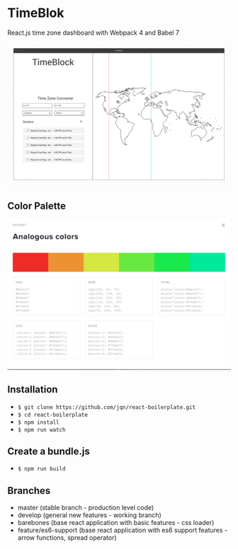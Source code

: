 # TimeBlok

React.js time zone dashboard with Webpack 4 and Babel 7

![featured-image](https://raw.githubusercontent.com/jqn/timeBlock/master/time-block.png)

## Color Palette

![featured-image](https://raw.githubusercontent.com/jqn/timeBlock/master/palette.png)

## Installation

- `$ git clone https://github.com/jqn/react-boilerplate.git`
- `$ cd react-boilerplate`
- `$ npm install`
- `$ npm run watch`

## Create a bundle.js

- `$ npm run build`

## Branches

- master (stable branch - production level code)
- develop (general new features - working branch)
- barebones (base react application with basic features - css loader)
- feature/es6-support (base react application with es6 support features - arrow functions, spread operator)
